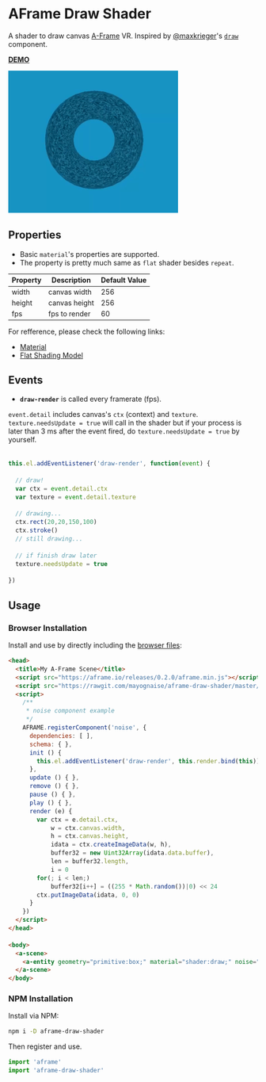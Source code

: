 # AFrame Draw Shader

A shader to draw canvas [A-Frame](https://aframe.io) VR. Inspired by [@maxkrieger](https://github.com/maxkrieger)'s [`draw`](https://github.com/maxkrieger/aframe-draw-component) component.

**[DEMO](https://mayognaise.github.io/aframe-draw-shader/basic/index.html)**

![example](example.gif)


## Properties

- Basic `material`'s properties are supported.
- The property is pretty much same as `flat` shader besides `repeat`.

| Property | Description | Default Value |
| -------- | ----------- | ------------- |
| width | canvas width | 256 |
| height | canvas height | 256 |
| fps | fps to render | 60 |

For refference, please check the following links:
- [Material](https://aframe.io/docs/components/material.html)
- [Flat Shading Model](https://aframe.io/docs/core/shaders.html#Flat-Shading-Model)



## Events

- **`draw-render`** is called every framerate (fps). 

`event.detail` includes canvas's `ctx` (context) and `texture`.
`texture.needsUpdate = true` will call in the shader but
if your process is later than 3 ms after the event fired,
do `texture.needsUpdate = true` by yourself.

```js

this.el.addEventListener('draw-render', function(event) {

  // draw!
  var ctx = event.detail.ctx
  var texture = event.detail.texture

  // drawing...
  ctx.rect(20,20,150,100)
  ctx.stroke()
  // still drawing...

  // if finish draw later
  texture.needsUpdate = true

})

```

## Usage

### Browser Installation

Install and use by directly including the [browser files](dist):

```html
<head>
  <title>My A-Frame Scene</title>
  <script src="https://aframe.io/releases/0.2.0/aframe.min.js"></script>
  <script src="https://rawgit.com/mayognaise/aframe-draw-shader/master/dist/aframe-draw-shader.min.js"></script>
  <script>
    /**
     * noise component example
     */
    AFRAME.registerComponent('noise', {
      dependencies: [ ],
      schema: { },
      init () {
        this.el.addEventListener('draw-render', this.render.bind(this))
      },
      update () { },
      remove () { },
      pause () { },
      play () { },
      render (e) {
        var ctx = e.detail.ctx,
            w = ctx.canvas.width,
            h = ctx.canvas.height,
            idata = ctx.createImageData(w, h),
            buffer32 = new Uint32Array(idata.data.buffer),
            len = buffer32.length,
            i = 0
        for(; i < len;)
            buffer32[i++] = ((255 * Math.random())|0) << 24
        ctx.putImageData(idata, 0, 0)
      }
    })
  </script>
</head>

<body>
  <a-scene>
    <a-entity geometry="primitive:box;" material="shader:draw;" noise=""></a-entity>
  </a-scene>
</body>
```

### NPM Installation

Install via NPM:

```bash
npm i -D aframe-draw-shader
```

Then register and use.

```js
import 'aframe'
import 'aframe-draw-shader'
```



